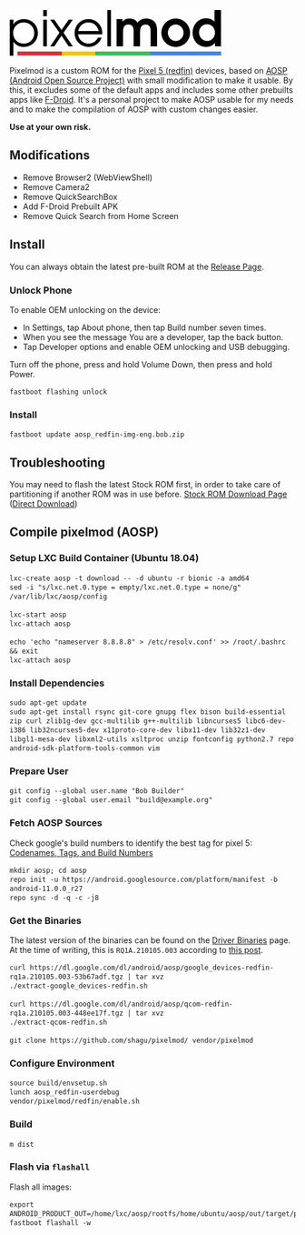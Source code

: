 ![logo](logo.png)

Pixelmod is a custom ROM for the [Pixel 5 (redfin)](https://store.google.com/product/pixel_5) devices, based on [AOSP (Android Open Source Project)](https://source.android.com/) with small modification to make it usable.
By this, it excludes some of the default apps and includes some other prebuilts apps like [F-Droid](https://f-droid.org/).
It's a personal project to make AOSP usable for my needs and to make the compilation of AOSP with custom changes easier.

**Use at your own risk.**

## Modifications

  - Remove Browser2 (WebViewShell)
  - Remove Camera2
  - Remove QuickSearchBox
  - Add F-Droid Prebuilt APK
  - Remove Quick Search from Home Screen

## Install

You can always obtain the latest pre-built ROM at the [Release Page](https://github.com/shagu/pixelmod/releases/).

### Unlock Phone

To enable OEM unlocking on the device:
  - In Settings, tap About phone, then tap Build number seven times.
  - When you see the message You are a developer, tap the back button.
  - Tap Developer options and enable OEM unlocking and USB debugging.

Turn off the phone, press and hold Volume Down, then press and hold Power.

    fastboot flashing unlock

### Install

    fastboot update aosp_redfin-img-eng.bob.zip

## Troubleshooting
You may need to flash the latest Stock ROM first, in order to take care of partitioning if another ROM was in use before.
[Stock ROM Download Page](https://developers.google.com/android/images) ([Direct Download](https://dl.google.com/dl/android/aosp/redfin-rd1a.200810.020-factory-c3ea1715.zip))

## Compile pixelmod (AOSP)

### Setup LXC Build Container (Ubuntu 18.04)

    lxc-create aosp -t download -- -d ubuntu -r bionic -a amd64
    sed -i "s/lxc.net.0.type = empty/lxc.net.0.type = none/g" /var/lib/lxc/aosp/config

    lxc-start aosp
    lxc-attach aosp

    echo 'echo "nameserver 8.8.8.8" > /etc/resolv.conf' >> /root/.bashrc && exit
    lxc-attach aosp

### Install Dependencies

    sudo apt-get update
    sudo apt-get install rsync git-core gnupg flex bison build-essential zip curl zlib1g-dev gcc-multilib g++-multilib libncurses5 libc6-dev-i386 lib32ncurses5-dev x11proto-core-dev libx11-dev lib32z1-dev libgl1-mesa-dev libxml2-utils xsltproc unzip fontconfig python2.7 repo android-sdk-platform-tools-common vim

### Prepare User

    git config --global user.name "Bob Builder"
    git config --global user.email "build@example.org"

### Fetch AOSP Sources

Check google's build numbers to identify the best tag for pixel 5: [Codenames, Tags, and Build Numbers](https://source.android.com/setup/start/build-numbers)

    mkdir aosp; cd aosp
    repo init -u https://android.googlesource.com/platform/manifest -b android-11.0.0_r27
    repo sync -d -q -c -j8

### Get the Binaries

The latest version of the binaries can be found on the [Driver Binaries](https://developers.google.com/android/drivers) page.
At the time of writing, this is `RQ1A.210105.003` according to [this post](https://support.google.com/pixelphone/thread/91975505?hl=en).

    curl https://dl.google.com/dl/android/aosp/google_devices-redfin-rq1a.210105.003-53b67adf.tgz | tar xvz
    ./extract-google_devices-redfin.sh

    curl https://dl.google.com/dl/android/aosp/qcom-redfin-rq1a.210105.003-448ee17f.tgz | tar xvz
    ./extract-qcom-redfin.sh

    git clone https://github.com/shagu/pixelmod/ vendor/pixelmod


### Configure Environment

    source build/envsetup.sh
    lunch aosp_redfin-userdebug
    vendor/pixelmod/redfin/enable.sh

### Build

    m dist

### Flash via `flashall`
Flash all images:

    export ANDROID_PRODUCT_OUT=/home/lxc/aosp/rootfs/home/ubuntu/aosp/out/target/product/redfin
    fastboot flashall -w

